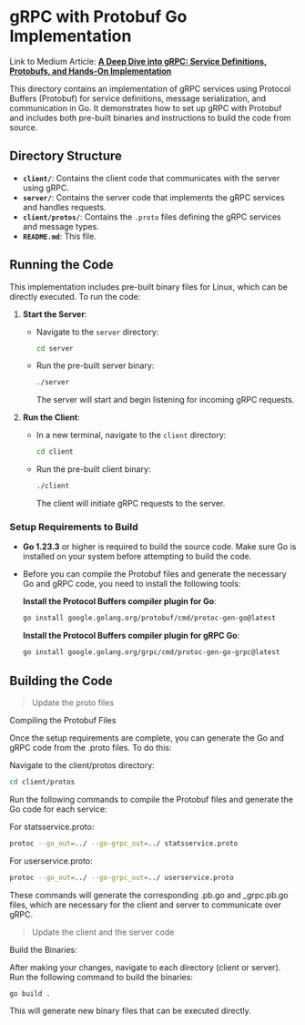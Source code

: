 # gRPC with Protobuf Go Implementation

Link to Medium Article: [**A Deep Dive into gRPC: Service Definitions, Protobufs, and Hands-On Implementation**](https://medium.com/@aman-saraiya/a-deep-dive-into-grpc-service-definitions-protobufs-and-hands-on-implementation-777946d733ca)

This directory contains an implementation of gRPC services using Protocol Buffers (Protobuf) for service definitions, message serialization, and communication in Go. It demonstrates how to set up gRPC with Protobuf and includes both pre-built binaries and instructions to build the code from source.

## Directory Structure

- **`client/`**: Contains the client code that communicates with the server using gRPC.
- **`server/`**: Contains the server code that implements the gRPC services and handles requests.
- **`client/protos/`**: Contains the `.proto` files defining the gRPC services and message types.
- **`README.md`**: This file.

## Running the Code

This implementation includes pre-built binary files for Linux, which can be directly executed. To run the code:

1. **Start the Server**:

   - Navigate to the `server` directory:
     ```bash
     cd server
     ```
   - Run the pre-built server binary:
     ```bash
     ./server
     ```
     The server will start and begin listening for incoming gRPC requests.

2. **Run the Client**:
   - In a new terminal, navigate to the `client` directory:
     ```bash
     cd client
     ```
   - Run the pre-built client binary:
     ```bash
     ./client
     ```
     The client will initiate gRPC requests to the server.

### Setup Requirements to Build

- **Go 1.23.3** or higher is required to build the source code. Make sure Go is installed on your system before attempting to build the code.

- Before you can compile the Protobuf files and generate the necessary Go and gRPC code, you need to install the following tools:

  **Install the Protocol Buffers compiler plugin for Go**:

  ```bash
  go install google.golang.org/protobuf/cmd/protoc-gen-go@latest
  ```

  **Install the Protocol Buffers compiler plugin for gRPC Go**:

  ```bash
  go install google.golang.org/grpc/cmd/protoc-gen-go-grpc@latest
  ```

## Building the Code

> Update the proto files

Compiling the Protobuf Files

Once the setup requirements are complete, you can generate the Go and gRPC code from the .proto files. To do this:

Navigate to the client/protos directory:

```bash
cd client/protos
```

Run the following commands to compile the Protobuf files and generate the Go code for each service:

For statsservice.proto:

```bash
protoc --go_out=../ --go-grpc_out=../ statsservice.proto
```

For userservice.proto:

```bash
protoc --go_out=../ --go-grpc_out=../ userservice.proto
```

These commands will generate the corresponding .pb.go and \_grpc.pb.go files, which are necessary for the client and server to communicate over gRPC.

> Update the client and the server code

Build the Binaries:

After making your changes, navigate to each directory (client or server).
Run the following command to build the binaries:

```bash
go build .
```

This will generate new binary files that can be executed directly.
